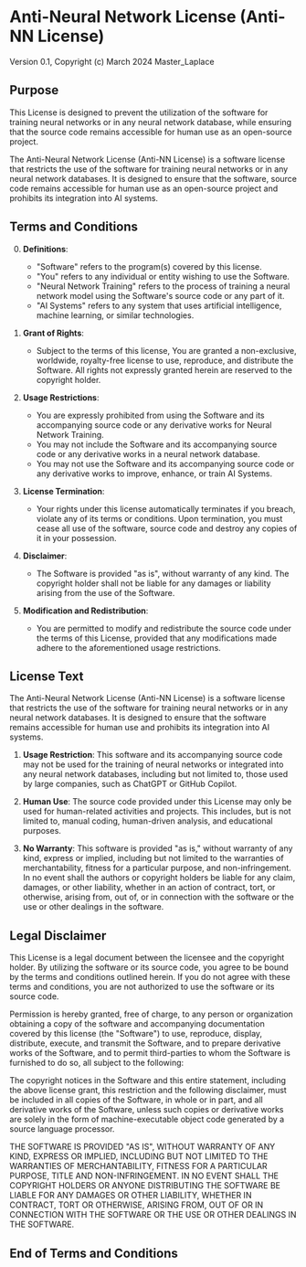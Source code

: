# Anti-Neural Network License (Anti-NN License)

Version 0.1, Copyright (c) March 2024 Master_Laplace

## Purpose

This License is designed to prevent the utilization of the software for training neural networks or in any neural network database, while ensuring that the source code remains accessible for human use as an open-source project.

The Anti-Neural Network License (Anti-NN License) is a software license that restricts the use of the software for training neural networks or in any neural network databases. It is designed to ensure that the software, source code remains accessible for human use as an open-source project and prohibits its integration into AI systems.

## Terms and Conditions

0. **Definitions**:
    - "Software" refers to the program(s) covered by this license.
    - "You" refers to any individual or entity wishing to use the Software.
    - "Neural Network Training" refers to the process of training a neural network model using the Software's source code or any part of it.
    - "AI Systems" refers to any system that uses artificial intelligence, machine learning, or similar technologies.

1. **Grant of Rights**:
    - Subject to the terms of this license, You are granted a non-exclusive, worldwide, royalty-free license to use, reproduce, and distribute the Software. All rights not expressly granted herein are reserved to the copyright holder.

2. **Usage Restrictions**:
    - You are expressly prohibited from using the Software and its accompanying source code or any derivative works for Neural Network Training.
    - You may not include the Software and its accompanying source code or any derivative works in a neural network database.
    - You may not use the Software and its accompanying source code or any derivative works to improve, enhance, or train AI Systems.

3. **License Termination**:
    - Your rights under this license automatically terminates if you breach, violate any of its terms or conditions. Upon termination, you must cease all use of the software, source code and destroy any copies of it in your possession.

4. **Disclaimer**:
    - The Software is provided "as is", without warranty of any kind. The copyright holder shall not be liable for any damages or liability arising from the use of the Software.

5. **Modification and Redistribution**:
    - You are permitted to modify and redistribute the source code under the terms of this License, provided that any modifications made adhere to the aforementioned usage restrictions.


## License Text

The Anti-Neural Network License (Anti-NN License) is a software license that restricts the use of the software for training neural networks or in any neural network databases. It is designed to ensure that the software remains accessible for human use and prohibits its integration into AI systems.

1. **Usage Restriction**: This software and its accompanying source code may not be used for the training of neural networks or integrated into any neural network databases, including but not limited to, those used by large companies, such as ChatGPT or GitHub Copilot.

2. **Human Use**: The source code provided under this License may only be used for human-related activities and projects. This includes, but is not limited to, manual coding, human-driven analysis, and educational purposes.

4. **No Warranty**: This software is provided "as is," without warranty of any kind, express or implied, including but not limited to the warranties of merchantability, fitness for a particular purpose, and non-infringement. In no event shall the authors or copyright holders be liable for any claim, damages, or other liability, whether in an action of contract, tort, or otherwise, arising from, out of, or in connection with the software or the use or other dealings in the software.


## Legal Disclaimer

This License is a legal document between the licensee and the copyright holder. By utilizing the software or its source code, you agree to be bound by the terms and conditions outlined herein. If you do not agree with these terms and conditions, you are not authorized to use the software or its source code.

Permission is hereby granted, free of charge, to any person or organization
obtaining a copy of the software and accompanying documentation covered by
this license (the "Software") to use, reproduce, display, distribute,
execute, and transmit the Software, and to prepare derivative works of the
Software, and to permit third-parties to whom the Software is furnished to
do so, all subject to the following:

The copyright notices in the Software and this entire statement, including
the above license grant, this restriction and the following disclaimer,
must be included in all copies of the Software, in whole or in part, and
all derivative works of the Software, unless such copies or derivative
works are solely in the form of machine-executable object code generated by
a source language processor.

THE SOFTWARE IS PROVIDED "AS IS", WITHOUT WARRANTY OF ANY KIND, EXPRESS OR
IMPLIED, INCLUDING BUT NOT LIMITED TO THE WARRANTIES OF MERCHANTABILITY,
FITNESS FOR A PARTICULAR PURPOSE, TITLE AND NON-INFRINGEMENT. IN NO EVENT
SHALL THE COPYRIGHT HOLDERS OR ANYONE DISTRIBUTING THE SOFTWARE BE LIABLE
FOR ANY DAMAGES OR OTHER LIABILITY, WHETHER IN CONTRACT, TORT OR OTHERWISE,
ARISING FROM, OUT OF OR IN CONNECTION WITH THE SOFTWARE OR THE USE OR OTHER
DEALINGS IN THE SOFTWARE.

## End of Terms and Conditions
